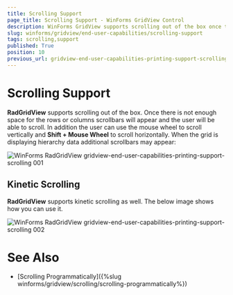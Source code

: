 ```yaml
---
title: Scrolling Support
page_title: Scrolling Support - WinForms GridView Control
description: WinForms GridView supports scrolling out of the box once there is not enough space for the rows or columns scrollbars will appear and the user will be able to scroll.
slug: winforms/gridview/end-user-capabilities/scrolling-support
tags: scrolling,support
published: True
position: 10
previous_url: gridview-end-user-capabilities-printing-support-scrolling
---
```


# Scrolling Support

__RadGridView__ supports scrolling out of the box. Once there is not enough space for the rows or columns scrollbars will appear and the user will be able to scroll. In addition the user can use the mouse wheel to scroll vertically and __Shift + Mouse Wheel__ to scroll horizontally. When the grid is displaying hierarchy data additional scrollbars may appear:

![WinForms RadGridView gridview-end-user-capabilities-printing-support-scrolling 001](images/gridview-end-user-capabilities-printing-support-scrolling001.png)


## Kinetic Scrolling

__RadGridView__ supports kinetic scrolling as well. The below image shows how you can use it.


![WinForms RadGridView gridview-end-user-capabilities-printing-support-scrolling 002](images/gridview-end-user-capabilities-printing-support-scrolling002.gif)


# See Also

 * [Scrolling Programmatically]({%slug winforms/gridview/scrolling/scrolling-programmatically%})
